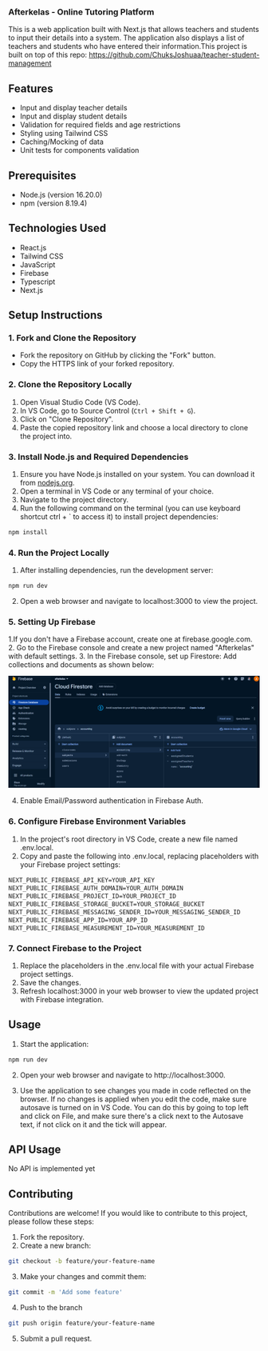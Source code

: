 ### Afterkelas - Online Tutoring Platform

This is a web application built with Next.js that allows teachers and students to input their details into a system. The application also displays a list of teachers and students who have entered their information.This project is built on top of this repo: https://github.com/ChuksJoshuaa/teacher-student-management

## Features

- Input and display teacher details
- Input and display student details
- Validation for required fields and age restrictions
- Styling using Tailwind CSS
- Caching/Mocking of data
- Unit tests for components validation

## Prerequisites

- Node.js (version 16.20.0)
- npm (version 8.19.4)

## Technologies Used

- React.js
- Tailwind CSS
- JavaScript
- Firebase
- Typescript
- Next.js


## Setup Instructions

### 1. Fork and Clone the Repository

- Fork the repository on GitHub by clicking the "Fork" button.
- Copy the HTTPS link of your forked repository.

### 2. Clone the Repository Locally

1. Open Visual Studio Code (VS Code).
2. In VS Code, go to Source Control (`Ctrl + Shift + G`).
3. Click on "Clone Repository".
4. Paste the copied repository link and choose a local directory to clone the project into.

### 3. Install Node.js and Required Dependencies

1. Ensure you have Node.js installed on your system. You can download it from [nodejs.org](https://nodejs.org/).
2. Open a terminal in VS Code or any terminal of your choice.
3. Navigate to the project directory.
4. Run the following command on the terminal (you can use keyboard shortcut ctrl + ` to access it) to install project dependencies:

```bash
npm install
```

### 4. Run the Project Locally
1. After installing dependencies, run the development server:
```bash
npm run dev
```

2. Open a web browser and navigate to localhost:3000 to view the project.

### 5. Setting Up Firebase
1.If you don't have a Firebase account, create one at firebase.google.com. 
2. Go to the Firebase console and create a new project named "Afterkelas" with default settings.
3. In the Firebase console, set up Firestore:
Add collections and documents as shown below:

![screenshot](screenshots/firestore_database.png)

4. Enable Email/Password authentication in Firebase Auth.

### 6. Configure Firebase Environment Variables
1. In the project's root directory in VS Code, create a new file named .env.local.
2. Copy and paste the following into .env.local, replacing placeholders with your Firebase project settings:
```
NEXT_PUBLIC_FIREBASE_API_KEY=YOUR_API_KEY
NEXT_PUBLIC_FIREBASE_AUTH_DOMAIN=YOUR_AUTH_DOMAIN
NEXT_PUBLIC_FIREBASE_PROJECT_ID=YOUR_PROJECT_ID
NEXT_PUBLIC_FIREBASE_STORAGE_BUCKET=YOUR_STORAGE_BUCKET
NEXT_PUBLIC_FIREBASE_MESSAGING_SENDER_ID=YOUR_MESSAGING_SENDER_ID
NEXT_PUBLIC_FIREBASE_APP_ID=YOUR_APP_ID
NEXT_PUBLIC_FIREBASE_MEASUREMENT_ID=YOUR_MEASUREMENT_ID

```

### 7. Connect Firebase to the Project
1. Replace the placeholders in the .env.local file with your actual Firebase project settings.
2. Save the changes.
3. Refresh localhost:3000 in your web browser to view the updated project with Firebase integration.

## Usage

1. Start the application:
```bash
npm run dev
```

2. Open your web browser and navigate to http://localhost:3000.

3. Use the application to see changes you made in code reflected on the browser. If no changes is applied when you edit the code, make sure autosave is turned on in VS Code. You can do this by going to top left and click on File, and make sure there's a click next to the Autosave text, if not click on it and the tick will appear.

## API Usage

No API is implemented yet

## Contributing

Contributions are welcome! If you would like to contribute to this project, please follow these steps:

1. Fork the repository.
2. Create a new branch:
```bash
git checkout -b feature/your-feature-name

```
3. Make your changes and commit them:
```bash
git commit -m 'Add some feature'

```
4. Push to the branch
```bash
git push origin feature/your-feature-name
```

5. Submit a pull request.
